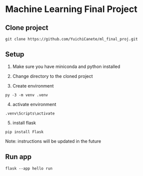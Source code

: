 # Machine Learning Final Project

## Clone project

```
git clone https://github.com/YuichiCanete/ml_final_proj.git
```

## Setup

1. Make sure you have miniconda and python installed

2. Change directory to the cloned project

3. Create environment
```
py -3 -m venv .venv
```

4. activate environment
```
.venv\Scripts\activate
```

5. install flask
```
pip install Flask
```

Note: instructions will be updated in the future

## Run app
```
flask --app hello run
```